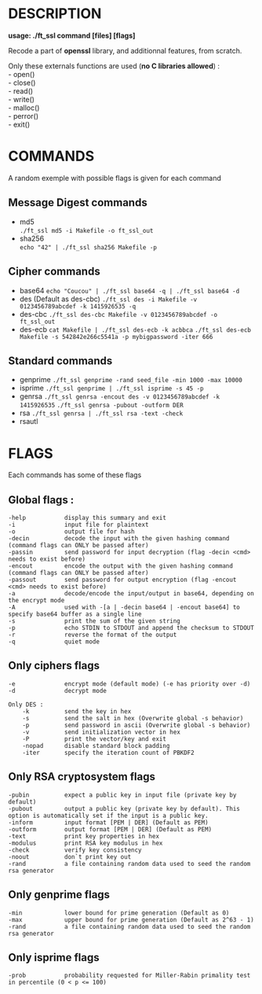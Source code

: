 DESCRIPTION
==

**usage: ./ft_ssl command [files] [flags]**

Recode a part of **openssl** library, and additionnal features, from scratch.

Only these externals functions are used (**no C libraries allowed**) :  
    - open()  
    - close()  
    - read()  
    - write()  
    - malloc()  
    - perror()  
    - exit()  



COMMANDS
==
A random exemple with possible flags is given for each command

Message Digest commands
-
* md5  
    `./ft_ssl md5 -i Makefile -o ft_ssl_out`
* sha256  
    `echo "42" | ./ft_ssl sha256 Makefile -p`

Cipher commands
-
* base64
    `echo "Coucou" | ./ft_ssl base64 -q | ./ft_ssl base64 -d`
* des       (Default as des-cbc)
    `./ft_ssl des -i Makefile -v 0123456789abcdef -k 1415926535 -q`
* des-cbc
    `./ft_ssl des-cbc Makefile -v 0123456789abcdef -o ft_ssl_out`
* des-ecb
    `cat Makefile | ./ft_ssl des-ecb -k acbbca`
    `./ft_ssl des-ecb Makefile -s 542842e266c5541a -p mybigpassword -iter 666`

Standard commands
-
* genprime
    `./ft_ssl genprime -rand seed_file -min 1000 -max 10000`
* isprime
    `./ft_ssl genprime | ./ft_ssl isprime -s 45 -p`
* genrsa
    `./ft_ssl genrsa -encout des -v 0123456789abcdef -k 1415926535`
    `./ft_ssl genrsa -pubout -outform DER`
* rsa
    `./ft_ssl genrsa | ./ft_ssl rsa -text -check`
* rsautl



FLAGS
==

Each commands has some of these flags

Global flags :
-
    -help           display this summary and exit
    -i              input file for plaintext
    -o              output file for hash
    -decin          decode the input with the given hashing command (command flags can ONLY be passed after)
    -passin         send password for input decryption (flag -decin <cmd> needs to exist before)
    -encout         encode the output with the given hashing command (command flags can ONLY be passed after)
    -passout        send password for output encryption (flag -encout <cmd> needs to exist before)
    -a              decode/encode the input/output in base64, depending on the encrypt mode
    -A              used with -[a | -decin base64 | -encout base64] to specify base64 buffer as a single line
    -s              print the sum of the given string
    -p              echo STDIN to STDOUT and append the checksum to STDOUT
    -r              reverse the format of the output
    -q              quiet mode

Only ciphers flags
-
    -e              encrypt mode (default mode) (-e has priority over -d)
    -d              decrypt mode

    Only DES :
        -k          send the key in hex
        -s          send the salt in hex (Overwrite global -s behavior)
        -p          send password in ascii (Overwrite global -s behavior)
        -v          send initialization vector in hex
        -P          print the vector/key and exit
        -nopad      disable standard block padding
        -iter       specify the iteration count of PBKDF2

Only RSA cryptosystem flags
-
    -pubin          expect a public key in input file (private key by default)
    -pubout         output a public key (private key by default). This option is automatically set if the input is a public key.
    -inform         input format [PEM | DER] (Default as PEM)
    -outform        output format [PEM | DER] (Default as PEM)
    -text           print key properties in hex
    -modulus        print RSA key modulus in hex
    -check          verify key consistency
    -noout          don`t print key out
    -rand           a file containing random data used to seed the random rsa generator

Only genprime flags
-
    -min            lower bound for prime generation (Default as 0)
    -max            upper bound for prime generation (Default as 2^63 - 1)
    -rand           a file containing random data used to seed the random rsa generator

Only isprime flags
-
    -prob           probability requested for Miller-Rabin primality test in percentile (0 < p <= 100)

